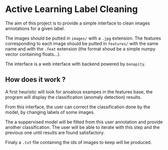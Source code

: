 # Active Learning Label Cleaning

The aim of this project is to provide a simple interface to clean images annotations for a given label.

The images should be putted in `images/` with a `.jpg` extension.
The features corresponding to each image should be putted in `features/` with the same name and with the `.feat` extension (the format shoud be a simple numpy vector containing floats…).

The interface is a web interface with backend powered by `bonapity`.


## How does it work ?

A first heuristic will look for anoalous exampes in the features base,
the program will display the classification (anomaly detection) results.

From this interface, the user can correct the classification done by the model,
by changing labels of some images.

The a suppervised model will be fitted from this user annotation and provide
another classification.
The user will be able to iterate with this step and the previous one until 
results are found satisfactory.

Finaly a `.txt` file containing the ids of images to keep will be produced.



